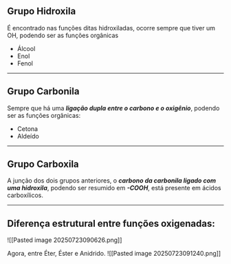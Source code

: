 ## Grupo Hidroxila

É encontrado nas funções ditas hidroxiladas, ocorre sempre que tiver um OH, podendo ser as funções orgânicas

- Álcool
- Enol
- Fenol
---
## Grupo Carbonila

Sempre que há uma ***ligação dupla entre o carbono e o oxigênio***, podendo ser as funções orgânicas:

- Cetona 
- Aldeído
---
## Grupo Carboxila

A junção dos dois grupos anteriores, o ***carbono da carbonila ligado com uma hidroxila***, podendo ser resumido em ***-COOH***, está presente em ácidos carboxílicos.

---

## Diferença estrutural entre funções oxigenadas:

![[Pasted image 20250723090626.png]]

Agora, entre Éter, Éster e Anidrido. 
![[Pasted image 20250723091240.png]]

